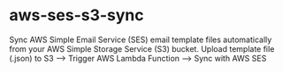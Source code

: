 # aws-ses-s3-sync

Sync AWS Simple Email Service (SES) email template files automatically from your AWS Simple Storage Service (S3) bucket.
Upload template file (.json) to S3 --> Trigger AWS Lambda Function --> Sync with AWS SES
